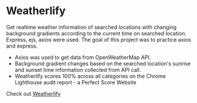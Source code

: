 # Weatherlify

Get realtime weather information of searched locations with changing background gradients according to the current time on searched location. Express, ejs, axios were used. The goal of this project was to practice axios and express.

- Axios was used to get data from OpenWeatherMap API.
- Background gradient changes based on the searched location's sunrise and sunset time information collected from API call.
- Weatherlify scores 100% across all categories on the Chrome Lighthouse audit report - a Perfect Score Website

Check out <a href="https://weatherlify.herokuapp.com/" target="_blank" rel="noopener noreferrer">Weatherlify</a>
